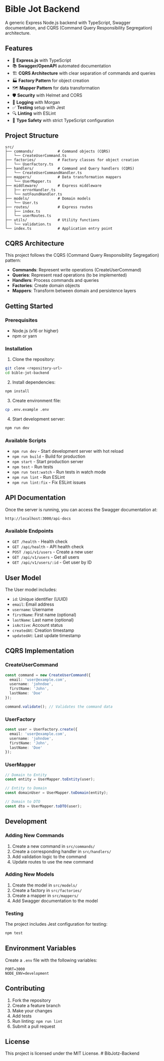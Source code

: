 # Bible Jot Backend

A generic Express Node.js backend with TypeScript, Swagger documentation, and CQRS (Command Query Responsibility Segregation) architecture.

## Features

- 🚀 **Express.js** with TypeScript
- 📚 **Swagger/OpenAPI** automated documentation
- 🏗️ **CQRS Architecture** with clear separation of commands and queries
- 🏭 **Factory Pattern** for object creation
- 🗺️ **Mapper Pattern** for data transformation
- 🛡️ **Security** with Helmet and CORS
- 📝 **Logging** with Morgan
- ✅ **Testing** setup with Jest
- 🔍 **Linting** with ESLint
- 🎯 **Type Safety** with strict TypeScript configuration

## Project Structure

```
src/
├── commands/           # Command objects (CQRS)
│   └── CreateUserCommand.ts
├── factories/          # Factory classes for object creation
│   └── UserFactory.ts
├── handlers/           # Command and Query handlers (CQRS)
│   └── CreateUserCommandHandler.ts
├── mappers/            # Data transformation mappers
│   └── UserMapper.ts
├── middleware/         # Express middleware
│   ├── errorHandler.ts
│   └── notFoundHandler.ts
├── models/             # Domain models
│   └── User.ts
├── routes/             # Express routes
│   ├── index.ts
│   └── userRoutes.ts
├── utils/              # Utility functions
│   └── validation.ts
└── index.ts            # Application entry point
```

## CQRS Architecture

This project follows the CQRS (Command Query Responsibility Segregation) pattern:

- **Commands**: Represent write operations (CreateUserCommand)
- **Queries**: Represent read operations (to be implemented)
- **Handlers**: Process commands and queries
- **Factories**: Create domain objects
- **Mappers**: Transform between domain and persistence layers

## Getting Started

### Prerequisites

- Node.js (v16 or higher)
- npm or yarn

### Installation

1. Clone the repository:
```bash
git clone <repository-url>
cd bible-jot-backend
```

2. Install dependencies:
```bash
npm install
```

3. Create environment file:
```bash
cp .env.example .env
```

4. Start development server:
```bash
npm run dev
```

### Available Scripts

- `npm run dev` - Start development server with hot reload
- `npm run build` - Build for production
- `npm start` - Start production server
- `npm test` - Run tests
- `npm run test:watch` - Run tests in watch mode
- `npm run lint` - Run ESLint
- `npm run lint:fix` - Fix ESLint issues

## API Documentation

Once the server is running, you can access the Swagger documentation at:

```
http://localhost:3000/api-docs
```

### Available Endpoints

- `GET /health` - Health check
- `GET /api/health` - API health check
- `POST /api/v1/users` - Create a new user
- `GET /api/v1/users` - Get all users
- `GET /api/v1/users/:id` - Get user by ID

## User Model

The User model includes:

- `id`: Unique identifier (UUID)
- `email`: Email address
- `username`: Username
- `firstName`: First name (optional)
- `lastName`: Last name (optional)
- `isActive`: Account status
- `createdAt`: Creation timestamp
- `updatedAt`: Last update timestamp

## CQRS Implementation

### CreateUserCommand

```typescript
const command = new CreateUserCommand({
  email: 'user@example.com',
  username: 'johndoe',
  firstName: 'John',
  lastName: 'Doe'
});

command.validate(); // Validates the command data
```

### UserFactory

```typescript
const user = UserFactory.create({
  email: 'user@example.com',
  username: 'johndoe',
  firstName: 'John',
  lastName: 'Doe'
});
```

### UserMapper

```typescript
// Domain to Entity
const entity = UserMapper.toEntity(user);

// Entity to Domain
const domainUser = UserMapper.toDomain(entity);

// Domain to DTO
const dto = UserMapper.toDTO(user);
```

## Development

### Adding New Commands

1. Create a new command in `src/commands/`
2. Create a corresponding handler in `src/handlers/`
3. Add validation logic to the command
4. Update routes to use the new command

### Adding New Models

1. Create the model in `src/models/`
2. Create a factory in `src/factories/`
3. Create a mapper in `src/mappers/`
4. Add Swagger documentation to the model

### Testing

The project includes Jest configuration for testing:

```bash
npm test
```

## Environment Variables

Create a `.env` file with the following variables:

```env
PORT=3000
NODE_ENV=development
```

## Contributing

1. Fork the repository
2. Create a feature branch
3. Make your changes
4. Add tests
5. Run linting: `npm run lint`
6. Submit a pull request

## License

This project is licensed under the MIT License.
#   B i b J o t z - B a c k e n d  
 